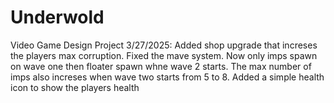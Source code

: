 # Underwold
Video Game Design Project
3/27/2025: Added shop upgrade that increses the players max corruption. Fixed the mave system. Now only imps spawn on wave one then floater spawn whne wave 2 starts. The max number of imps also increses when wave two starts from 5 to 8. Added a simple health icon to show the players health
